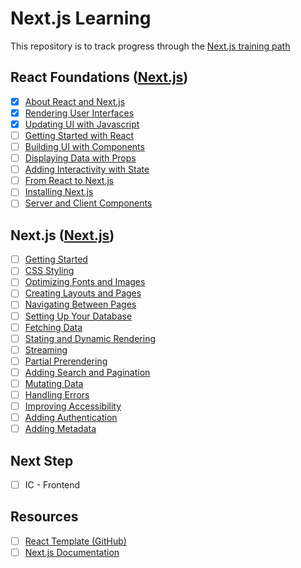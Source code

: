 # Next.js Learning

This repository is to track progress through the [Next.js training path](https://nextjs.org/learn/react-foundations)

## React Foundations ([Next.js](https://nextjs.org/learn/react-foundations))

- [x] [About React and Next.js](https://nextjs.org/learn/react-foundations/what-is-react-and-nextjs)
- [x] [Rendering User Interfaces](https://nextjs.org/learn/react-foundations/rendering-ui)
- [x] [Updating UI with Javascript](https://nextjs.org/learn/react-foundations/updating-ui-with-javascript)
- [ ] [Getting Started with React](https://nextjs.org/learn/react-foundations/getting-started-with-react)
- [ ] [Building UI with Components](https://nextjs.org/learn/react-foundations/building-ui-with-components)
- [ ] [Displaying Data with Props](https://nextjs.org/learn/react-foundations/displaying-data-with-props)
- [ ] [Adding Interactivity with State](https://nextjs.org/learn/react-foundations/updating-state)
- [ ] [From React to Next.js](https://nextjs.org/learn/react-foundations/from-react-to-nextjs)
- [ ] [Installing Next.js](https://nextjs.org/learn/react-foundations/installation)
- [ ] [Server and Client Components](https://nextjs.org/learn/react-foundations/server-and-client-components)

## Next.js ([Next.js](https://nextjs.org/learn/dashboard-app))

- [ ] [Getting Started](https://nextjs.org/learn/dashboard-app/getting-started)
- [ ] [CSS Styling](https://nextjs.org/learn/dashboard-app/css-styling)
- [ ] [Optimizing Fonts and Images](https://nextjs.org/learn/dashboard-app/optimizing-fonts-images)
- [ ] [Creating Layouts and Pages](https://nextjs.org/learn/dashboard-app/creating-layouts-and-pages)
- [ ] [Navigating Between Pages](https://nextjs.org/learn/dashboard-app/navigating-between-pages)
- [ ] [Setting Up Your Database](https://nextjs.org/learn/dashboard-app/setting-up-your-database)
- [ ] [Fetching Data](https://nextjs.org/learn/dashboard-app/fetching-data)
- [ ] [Stating and Dynamic Rendering](https://nextjs.org/learn/dashboard-app/static-and-dynamic-rendering)
- [ ] [Streaming](https://nextjs.org/learn/dashboard-app/streaming)
- [ ] [Partial Prerendering](https://nextjs.org/learn/dashboard-app/partial-prerendering)
- [ ] [Adding Search and Pagination](https://nextjs.org/learn/dashboard-app/adding-search-and-pagination)
- [ ] [Mutating Data](https://nextjs.org/learn/dashboard-app/mutating-data)
- [ ] [Handling Errors](https://nextjs.org/learn/dashboard-app/error-handling)
- [ ] [Improving Accessibility](https://nextjs.org/learn/dashboard-app/improving-accessibility)
- [ ] [Adding Authentication](https://nextjs.org/learn/dashboard-app/adding-authentication)
- [ ] [Adding Metadata](https://nextjs.org/learn/dashboard-app/adding-metadata)

## Next Step

- [ ] IC - Frontend

## Resources

- [ ] [React Template (GitHub)](https://github.com/nimblehq/react-templates)
- [ ] [Next.js Documentation](https://nextjs.org/docs)
